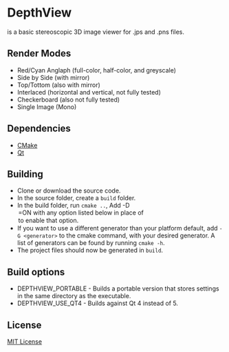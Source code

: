 DepthView
=========
is a basic stereoscopic 3D image viewer for .jps and .pns files. 

Render Modes
------------
* Red/Cyan Anglaph (full-color, half-color, and greyscale)
* Side by Side (with mirror)
* Top/Tottom (also with mirror)
* Interlaced (horizontal and vertical, not fully tested)
* Checkerboard (also not fully tested)
* Single Image (Mono)

Dependencies
------------
* [CMake]
* [Qt]

Building
--------
* Clone or download the source code.
* In the source folder, create a `build` folder.
* In the build folder, run `cmake ..`, Add -D<option>=ON with any option listed below in place of <option> to enable that option.
* If you want to use a different generator than your platform default, add `-G <generator>` to the cmake command, with your desired generator. A list of generators can be found by running `cmake -h`.
* The project files should now be generated in `build`.

Build options
-------------
* DEPTHVIEW_PORTABLE	- Builds a portable version that stores settings in the same directory as the executable.
* DEPTHVIEW_USE_QT4	- Builds against Qt 4 instead of 5.

License
-------
[MIT License]


[CMake]:http://www.cmake.org
[Qt]:http://qt-project.org
[MIT License]:LICENSE
